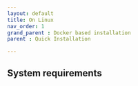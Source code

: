 ```yaml
---
layout: default
title: On Linux
nav_order: 1
grand_parent : Docker based installation
parent : Quick Installation

---
```

## System requirements  

<!-- 64-bit kernel with atleast 4GB RAM and 20GB storage and CPU support for virtualization. -->